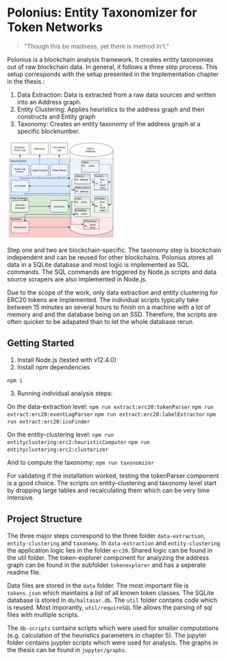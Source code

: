 # Polonius: Entity Taxonomizer for Token Networks

> "Though this be madness, yet there is method in't."

Polonius is a blockchain analysis framework. It creates entity taxonomies out of raw blockchain data. In general, it follows a three step process. This setup corresponds with the setup presented in the Implementation chapter in the thesis.:
1. Data Extraction: Data is extracted from a raw data sources and written into an Address graph.
2. Entity Clustering: Applies heuristics to the address graph and then constructs and Entity graph
3. Taxonomy: Creates an entity taxonomy of the address graph at a specific blocknumber.
<img src="m.png" width="50%">

Step one and two are blockchain-specific. The taxonomy step is blockchain independent and can be reused for other blockchains. Polonius stores all data in a SQLite database and most logic is implemented as SQL commands. The SQL commands are triggered by Node.js scripts and data source scrapers are also implemented in Node.js.

Due to the scope of the work, only data extraction and entity clustering for ERC20 tokens are implemented. The individual scripts typically take between 15 minutes an several hours to finish on a machine with a lot of memory and and the database being on an SSD. Therefore, the scripts are often quicker to be adapated than to let the whole database rerun. 

## Getting Started

1. Install Node.js (tested with v12.4.0)
2. Install npm dependencies
```
npm i
```
3. Running individual analysis steps:

On the data-extraction level:
```npm run extract:erc20:tokenParser```
```npm run extract:erc20:eventLogParser```
```npm run extract:erc20:labelExtractor```
```npm run extract:erc20:icoFinder```

On the entity-clustering level:
```npm run entityclustering:erc2:heuristicComputer```
```npm run entityclustering:erc2:clusterizer```

And to compute the taxonomy:
```npm run taxonomizer```

For validating if the installation worked, testing the tokenParser component is a good choice. The scripts on entity-clustering and taxonomy level start by dropping large tables and recalculating them which can be very time intensive.

## Project Structure

The three major steps correspond to the three folder `data-extraction`, `entity-clustering` and `taxonomy`. In `data-extraction` and `entity-clustering` the application logic lies in the folder `erc20`. Shared logic can be found in the util folder. The token-explorer component for analyzing the address graph can be found in the subfolder `tokenexplorer` and has a seperate readme file.

Data files are stored in the `data` folder. The most important file is `tokens.json` which maintains a list of all known token classes. The SQLite database is stored in `db/baltasar.db`. The `util` folder contains code which is reused. Most imporantly, `util/requireSQL` file allows the parsing of sql files with multiple scripts.

The `db-scripts` contains scripts which were used for smaller computations (e.g. calculation of the heuristics parameters in chapter 5). The jupyter folder contains juypter scripts which were used for analysis. The graphs in the thesis can be found in `jupyter/graphs`.
